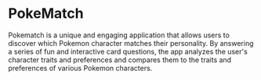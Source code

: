 # PokeMatch
Pokematch is a unique and engaging application that allows users to discover which Pokemon character matches their personality. By answering a series of fun and interactive card questions, the app analyzes the user's character traits and preferences and compares them to the traits and preferences of various Pokemon characters.
